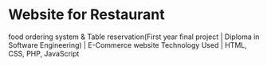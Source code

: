# Website for Restaurant
 food ordering system & Table reservation(First year final project | Diploma in Software Engineering) | E-Commerce website Technology Used | HTML, CSS, PHP, JavaScript
